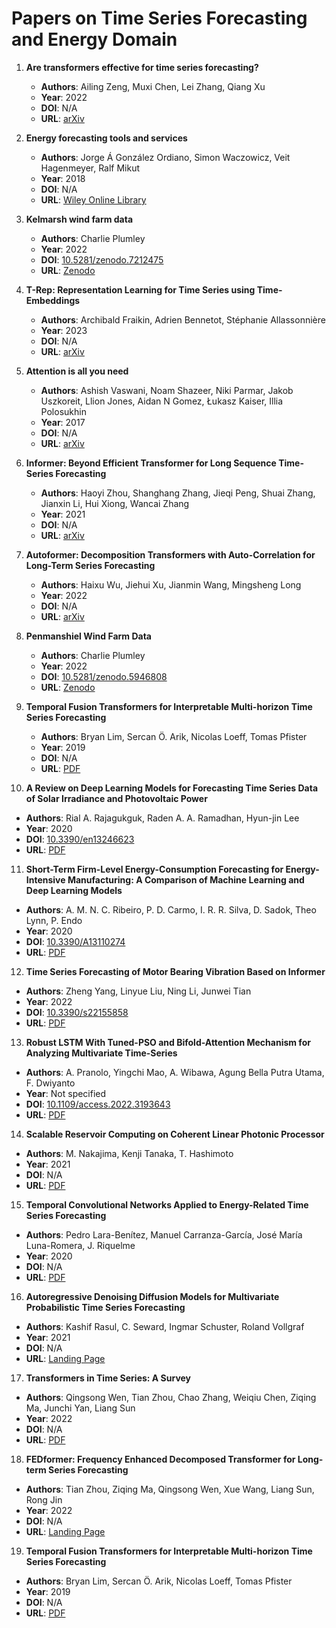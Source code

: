 # Papers on Time Series Forecasting and Energy Domain

1. **Are transformers effective for time series forecasting?**
   - **Authors**: Ailing Zeng, Muxi Chen, Lei Zhang, Qiang Xu
   - **Year**: 2022
   - **DOI**: N/A
   - **URL**: [arXiv](https://arxiv.org/abs/2205.13504)

2. **Energy forecasting tools and services**
   - **Authors**: Jorge Á González Ordiano, Simon Waczowicz, Veit Hagenmeyer, Ralf Mikut
   - **Year**: 2018
   - **DOI**: N/A
   - **URL**: [Wiley Online Library](https://onlinelibrary.wiley.com/doi/full/10.1002/widm.1235)

3. **Kelmarsh wind farm data**
   - **Authors**: Charlie Plumley
   - **Year**: 2022
   - **DOI**: [10.5281/zenodo.7212475](https://doi.org/10.5281/zenodo.7212475)
   - **URL**: [Zenodo](https://doi.org/10.5281/zenodo.7212475)

4. **T-Rep: Representation Learning for Time Series using Time-Embeddings**
   - **Authors**: Archibald Fraikin, Adrien Bennetot, Stéphanie Allassonnière
   - **Year**: 2023
   - **DOI**: N/A
   - **URL**: [arXiv](https://arxiv.org/abs/2310.04486)

5. **Attention is all you need**
   - **Authors**: Ashish Vaswani, Noam Shazeer, Niki Parmar, Jakob Uszkoreit, Llion Jones, Aidan N Gomez, Łukasz Kaiser, Illia Polosukhin
   - **Year**: 2017
   - **DOI**: N/A
   - **URL**: [arXiv](https://arxiv.org/abs/1706.03762)

6. **Informer: Beyond Efficient Transformer for Long Sequence Time-Series Forecasting**
   - **Authors**: Haoyi Zhou, Shanghang Zhang, Jieqi Peng, Shuai Zhang, Jianxin Li, Hui Xiong, Wancai Zhang
   - **Year**: 2021
   - **DOI**: N/A
   - **URL**: [arXiv](https://arxiv.org/abs/2012.07436)

7. **Autoformer: Decomposition Transformers with Auto-Correlation for Long-Term Series Forecasting**
   - **Authors**: Haixu Wu, Jiehui Xu, Jianmin Wang, Mingsheng Long
   - **Year**: 2022
   - **DOI**: N/A
   - **URL**: [arXiv](https://arxiv.org/abs/2106.13008)

8. **Penmanshiel Wind Farm Data**
   - **Authors**: Charlie Plumley
   - **Year**: 2022
   - **DOI**: [10.5281/zenodo.5946808](https://doi.org/10.5281/zenodo.5946808)
   - **URL**: [Zenodo](https://doi.org/10.5281/zenodo.5946808)

9. **Temporal Fusion Transformers for Interpretable Multi-horizon Time Series Forecasting**
   - **Authors**: Bryan Lim, Sercan Ö. Arik, Nicolas Loeff, Tomas Pfister
   - **Year**: 2019
   - **DOI**: N/A
   - **URL**: [PDF](https://arxiv.org/pdf/1912.09363)

10. **A Review on Deep Learning Models for Forecasting Time Series Data of Solar Irradiance and Photovoltaic Power**
   - **Authors**: Rial A. Rajagukguk, Raden A. A. Ramadhan, Hyun-jin Lee
   - **Year**: 2020
   - **DOI**: [10.3390/en13246623](https://doi.org/10.3390/en13246623)
   - **URL**: [PDF](https://www.mdpi.com/1996-1073/13/24/6623/pdf)

11. **Short-Term Firm-Level Energy-Consumption Forecasting for Energy-Intensive Manufacturing: A Comparison of Machine Learning and Deep Learning Models**
   - **Authors**: A. M. N. C. Ribeiro, P. D. Carmo, I. R. R. Silva, D. Sadok, Theo Lynn, P. Endo
   - **Year**: 2020
   - **DOI**: [10.3390/A13110274](https://doi.org/10.3390/A13110274)
   - **URL**: [PDF](https://www.mdpi.com/1999-4893/13/11/274/pdf?version=1604046108)

12. **Time Series Forecasting of Motor Bearing Vibration Based on Informer**
   - **Authors**: Zheng Yang, Linyue Liu, Ning Li, Junwei Tian
   - **Year**: 2022
   - **DOI**: [10.3390/s22155858](https://doi.org/10.3390/s22155858)
   - **URL**: [PDF](https://www.mdpi.com/1424-8220/22/15/5858/pdf?version=1659961463)

13. **Robust LSTM With Tuned-PSO and Bifold-Attention Mechanism for Analyzing Multivariate Time-Series**
   - **Authors**: A. Pranolo, Yingchi Mao, A. Wibawa, Agung Bella Putra Utama, F. Dwiyanto
   - **Year**: Not specified
   - **DOI**: [10.1109/access.2022.3193643](https://doi.org/10.1109/access.2022.3193643)
   - **URL**: [PDF](https://ieeexplore.ieee.org/ielx7/6287639/6514899/09839598.pdf)

14. **Scalable Reservoir Computing on Coherent Linear Photonic Processor**
   - **Authors**: M. Nakajima, Kenji Tanaka, T. Hashimoto
   - **Year**: 2021
   - **DOI**: N/A
   - **URL**: [PDF](https://www.nature.com/articles/s42005-021-00519-1.pdf)

15. **Temporal Convolutional Networks Applied to Energy-Related Time Series Forecasting**
   - **Authors**: Pedro Lara-Benítez, Manuel Carranza-García, José María Luna-Romera, J. Riquelme
   - **Year**: 2020
   - **DOI**: N/A
   - **URL**: [PDF](https://www.mdpi.com/2076-3417/10/7/2322/pdf?version=1586349677)

16. **Autoregressive Denoising Diffusion Models for Multivariate Probabilistic Time Series Forecasting**
   - **Authors**: Kashif Rasul, C. Seward, Ingmar Schuster, Roland Vollgraf
   - **Year**: 2021
   - **DOI**: N/A
   - **URL**: [Landing Page](https://arxiv.org/abs/2101.12072)

17. **Transformers in Time Series: A Survey**
   - **Authors**: Qingsong Wen, Tian Zhou, Chao Zhang, Weiqiu Chen, Ziqing Ma, Junchi Yan, Liang Sun
   - **Year**: 2022
   - **DOI**: N/A
   - **URL**: [PDF](https://www.ijcai.org/proceedings/2023/0759.pdf)

18. **FEDformer: Frequency Enhanced Decomposed Transformer for Long-term Series Forecasting**
   - **Authors**: Tian Zhou, Ziqing Ma, Qingsong Wen, Xue Wang, Liang Sun, Rong Jin
   - **Year**: 2022
   - **DOI**: N/A
   - **URL**: [Landing Page](https://arxiv.org/abs/2201.12740)

19. **Temporal Fusion Transformers for Interpretable Multi-horizon Time Series Forecasting**
   - **Authors**: Bryan Lim, Sercan Ö. Arik, Nicolas Loeff, Tomas Pfister
   - **Year**: 2019
   - **DOI**: N/A
   - **URL**: [PDF](https://arxiv.org/pdf/1912.09363)
